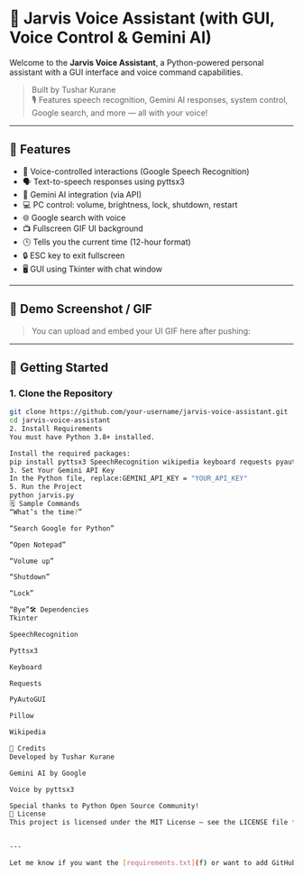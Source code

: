 # 🤖 Jarvis Voice Assistant (with GUI, Voice Control & Gemini AI)

Welcome to the **Jarvis Voice Assistant**, a Python-powered personal assistant with a GUI interface and voice command capabilities.

> Built by Tushar Kurane  
> 🎙️ Features speech recognition, Gemini AI responses, system control, Google search, and more — all with your voice!

---

## 🧠 Features

- 🎤 Voice-controlled interactions (Google Speech Recognition)
- 🗣️ Text-to-speech responses using pyttsx3
- 💬 Gemini AI integration (via API)
- 💻 PC control: volume, brightness, lock, shutdown, restart
- 🌐 Google search with voice
- 📺 Fullscreen GIF UI background
- 🕒 Tells you the current time (12-hour format)
- 🔒 ESC key to exit fullscreen
- 🖥️ GUI using Tkinter with chat window

---

## 📸 Demo Screenshot / GIF

> You can upload and embed your UI GIF here after pushing:


---

## 🚀 Getting Started

### 1. Clone the Repository

```bash
git clone https://github.com/your-username/jarvis-voice-assistant.git
cd jarvis-voice-assistant
2. Install Requirements
You must have Python 3.8+ installed.

Install the required packages:
pip install pyttsx3 SpeechRecognition wikipedia keyboard requests pyautogui pillow
3. Set Your Gemini API Key
In the Python file, replace:GEMINI_API_KEY = "YOUR_API_KEY"
5. Run the Project
python jarvis.py
🗒️ Sample Commands
“What’s the time?”

“Search Google for Python”

“Open Notepad”

“Volume up”

“Shutdown”

“Lock”

“Bye”🛠️ Dependencies
Tkinter

SpeechRecognition

Pyttsx3

Keyboard

Requests

PyAutoGUI

Pillow

Wikipedia

🙏 Credits
Developed by Tushar Kurane

Gemini AI by Google

Voice by pyttsx3

Special thanks to Python Open Source Community!
📄 License
This project is licensed under the MIT License – see the LICENSE file for details.


---

Let me know if you want the [requirements.txt](f) or want to add GitHub **badges**, **demo video**, or **dark/light toggle** in the interface!


